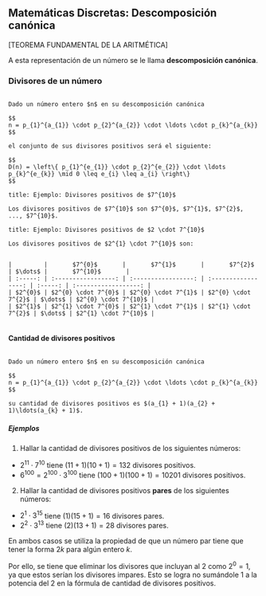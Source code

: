 ## Matemáticas Discretas: Descomposición canónica

[TEOREMA FUNDAMENTAL DE LA ARITMÉTICA]

A esta representación de un número se le llama **descomposición canónica**.

### Divisores de un número

```ad-theorem

Dado un número entero $n$ en su descomposición canónica

$$
n = p_{1}^{a_{1}} \cdot p_{2}^{a_{2}} \cdot \ldots \cdot p_{k}^{a_{k}}
$$

el conjunto de sus divisores positivos será el siguiente:

$$
D(n) = \left\{ p_{1}^{e_{1}} \cdot p_{2}^{e_{2}} \cdot \ldots p_{k}^{e_{k}} \mid 0 \leq e_{i} \leq a_{i} \right\}
$$

```


```ad-example
title: Ejemplo: Divisores positivos de $7^{10}$

Los divisores positivos de $7^{10}$ son $7^{0}$, $7^{1}$, $7^{2}$, ..., $7^{10}$.

```

```ad-example
title: Ejemplo: Divisores positivos de $2 \cdot 7^{10}$

Los divisores positivos de $2^{1} \cdot 7^{10}$ son:


|         |       $7^{0}$       |       $7^{1}$       |       $7^{2}$       | $\dots$ |       $7^{10}$       |
| :-----: | :-----------------: | :-----------------: | :-----------------: | :-----: | :------------------: |
| $2^{0}$ | $2^{0} \cdot 7^{0}$ | $2^{0} \cdot 7^{1}$ | $2^{0} \cdot 7^{2}$ | $\dots$ | $2^{0} \cdot 7^{10}$ |
| $2^{1}$ | $2^{1} \cdot 7^{0}$ | $2^{1} \cdot 7^{1}$ | $2^{1} \cdot 7^{2}$ | $\dots$ | $2^{1} \cdot 7^{10}$ |


```

#### Cantidad de divisores positivos

```ad-theorem

Dado un número entero $n$ en su descomposición canónica

$$
n = p_{1}^{a_{1}} \cdot p_{2}^{a_{2}} \cdot \ldots \cdot p_{k}^{a_{k}}
$$

su cantidad de divisores positivos es $(a_{1} + 1)(a_{2} + 1)\ldots(a_{k} + 1)$.

```

##### Ejemplos

1. Hallar la cantidad de divisores positivos de los siguientes números:

- $2^{11} \cdot 7^{10}$ tiene $(11 + 1)(10 + 1) = 132$ divisores positivos.
- $6^{100} = 2^{100} \cdot 3^{100}$ tiene $(100 + 1)(100 + 1) = 10201$ divisores positivos.

2. Hallar la cantidad de divisores positivos **pares** de los siguientes números:

- $2^{1} \cdot 3^{15}$ tiene $(1)(15 + 1) = 16$ divisores pares.
- $2^{2} \cdot 3^{13}$ tiene $(2)(13 + 1) = 28$ divisores pares.

En ambos casos se utiliza la propiedad de que un número par tiene que tener la forma $2k$ para algún entero $k$. 

Por ello, se tiene que eliminar los divisores que incluyan al $2$ como $2^{0} = 1$, ya que estos serían los divisores impares. Esto se logra no sumándole $1$ a la potencia del $2$ en la fórmula de cantidad de divisores positivos.
